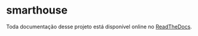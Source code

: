 # smarthouse

Toda documentação desse projeto está disponível online no [ReadTheDocs](http://smarthouse.readthedocs.org/en/latest/).
